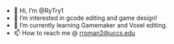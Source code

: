 - 👋 Hi, I’m @RyTry1
- 👀 I’m interested in gcode editing and game design!
- 🌱 I’m currently learning Gamemaker and Voxel editing.
- 📫 How to reach me @ rroman2@uccs.edu
